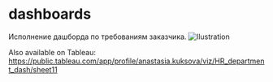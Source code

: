 # dashboards
Исполнение дашборда по требованиям заказчика.
![Ilustration](https://i.ibb.co/vLbV3nf/2.png)

Also available on Tableau: https://public.tableau.com/app/profile/anastasia.kuksova/viz/HR_department_dash/sheet11
